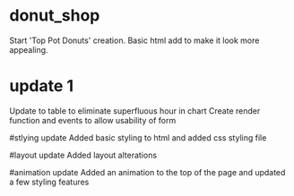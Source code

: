 # donut_shop
Start 'Top Pot Donuts' creation. Basic html add to make it look more appealing.

# update 1
Update to table to eliminate superfluous hour in chart
Create render function and events to allow usability of form

#stlying update
Added basic styling to html and added css styling file

#layout update
Added layout alterations

#animation update
Added an animation to the top of the page and updated a few styling features
